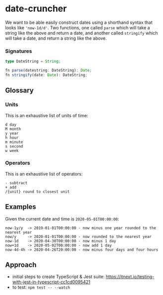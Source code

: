 # date-cruncher
We want to be able easily construct dates using a shorthand syntax that looks like `'now-1d/d'`. Two functions, one called `parse` which will take a string like the above and return a date, and another called `stringify` which will take a date, and return a string like the above.

### Signatures
```typescript
type DateString = String;

fn parse(datestring: DateString): Date;
fn stringify(date: Date): DateString;
```

## Glossary
### Units
This is an exhaustive list of units of time:
```
d day
M month
y year
h hour
m minute
s second
w week
```

### Operators
This is an exhaustive list of operators:
```
- subtract
+ add
/{unit} round to closest unit
```

## Examples
Given the current date and time is `2020-05-01T00:00:00`:
```
now-1y/y  -> 2019-01-01T00:00:00 - now minus one year rounded to the nearest year
now/y     -> 2020-01-01T00:00:00 - now rounded to the nearest year
now-1d    -> 2020-04-30T00:00:00 - now minus 1 day
now+1d    -> 2020-05-02T00:00:00 - now add 1 day
now-4d-4h -> 2020-04-26T20:00:00 - now minus four days and four hours
```

## Approach
* initial steps to create TypeScript & Jest suite: https://itnext.io/testing-with-jest-in-typescript-cc1cd0095421
* to test: `npm test -- --watch`